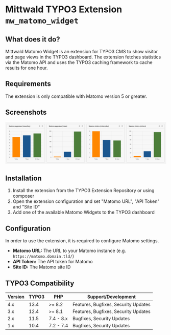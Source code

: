 
# Mittwald TYPO3 Extension ``mw_matomo_widget``

## What does it do?

Mittwald Matomo Widget is an extension for TYPO3 CMS to show visitor and page views in the TYPO3 dashboard.
The extension fetches statistics via the Matomo API and uses the TYPO3 caching framework to cache results
for one hour.

## Requirements

The extension is only compatible with Matomo version 5 or greater.   

## Screenshots

![Screenshot of the dashboard widgets](Documentation/Images/mw-matomo-widget.png "Screenshot of the dashboard widgets")

## Installation

1) Install the extension from the TYPO3 Extension Repository or using composer
2) Open the extension configuration and set "Matomo URL", "API Token" and "Site ID"
3) Add one of the available Matomo Widgets to the TYPO3 dashboard 

## Configuration

In order to use the extension, it is required to configure Matomo settings.

* **Matomo URL:** The URL to your Matomo instance (e.g. `https://matomo.domain.tld/`)
* **API Token:** The API token for Matomo
* **Site ID:** The Matomo site ID

## TYPO3 Compatibility

| Version | TYPO3 | PHP       | Support/Development                  |
|---------|-------|-----------|--------------------------------------|
| 4.x     | 13.4  | >= 8.2    | Features, Bugfixes, Security Updates |
| 3.x     | 12.4  | >= 8.1    | Features, Bugfixes, Security Updates |
| 2.x     | 11.5  | 7.4 - 8.x | Bugfixes, Security Updates           |
| 1.x     | 10.4  | 7.2 - 7.4 | Bugfixes, Security Updates           |

